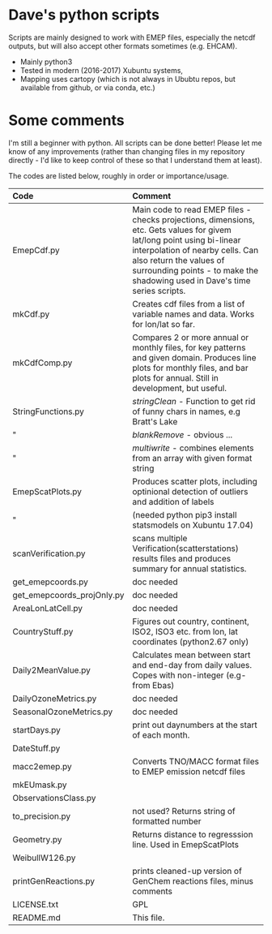 # Dave's python scripts

Scripts are mainly designed to work with EMEP files, especially the netcdf outputs, but will also accept other formats sometimes (e.g. EHCAM).

* Mainly python3
* Tested in modern (2016-2017) Xubuntu systems, 
* Mapping uses cartopy (which is not always in Ububtu repos, but available from github, or via conda, etc.)

Some comments
==============

I'm still a beginner with python. All scripts can be done better! Please let me know of any improvements (rather than changing files in my repository directly - I'd like to keep control of these so that I understand them at least).

The codes are listed below, roughly in order or importance/usage.

Code                          | Comment
:--------------------------   |:---------------------------------------
EmepCdf.py |  Main code to read EMEP files - checks projections, dimensions, etc. Gets values for givem lat/long point using bi-linear interpolation of nearby cells. Can also return the values of surrounding points - to make the shadowing used in Dave's time series scripts.
mkCdf.py | Creates cdf files from a list of variable names and data. Works for lon/lat so far.
mkCdfComp.py | Compares 2 or more annual or monthly files, for key patterns and given domain. Produces line plots for monthly files, and bar plots for annual. Still in development, but useful.
StringFunctions.py | *stringClean* - Function to get rid of funny chars in names, e.g Bratt's Lake
"                  | *blankRemove* - obvious ...
"                  | *multiwrite*  - combines elements from an array with given format string
EmepScatPlots.py | Produces scatter plots, including optinional detection of outliers and addition of labels
"                  | (needed python pip3 install statsmodels on Xubuntu 17.04)
scanVerification.py | scans multiple Verification(scatterstations) results files and produces summary for annual statistics.
get_emepcoords.py | doc needed
get_emepcoords_projOnly.py | doc needed
AreaLonLatCell.py  | doc needed
CountryStuff.py | Figures out country, continent, ISO2, ISO3 etc. from lon, lat coordinates (python2.67 only)
Daily2MeanValue.py | Calculates mean between start and end-day from daily values. Copes with non-integer (e.g- from Ebas)
DailyOzoneMetrics.py | doc needed
SeasonalOzoneMetrics.py | doc needed
startDays.py | print out daynumbers at the start of each month.
DateStuff.py |
macc2emep.py  |  Converts TNO/MACC format files to EMEP emission netcdf files
mkEUmask.py  |
ObservationsClass.py |
to_precision.py      |           not used? Returns string of formatted number
Geometry.py | Returns distance to regresssion line. Used in EmepScatPlots
WeibullW126.py |
printGenReactions.py | prints cleaned-up version of GenChem reactions files, minus comments
LICENSE.txt         |             GPL
README.md | This file.

